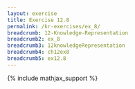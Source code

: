 ```yaml
---
layout: exercise
title: Exercise 12.8
permalink: /kr-exercises/ex_8/
breadcrumb: 12-Knowledge-Representation
breadcrumb2: ex_8
breadcrumb3: 12knowledgeRepresentation
breadcrumb4: ch12ex8
breadcrumb5: ex12.8
---
```


{% include mathjax_support %}

